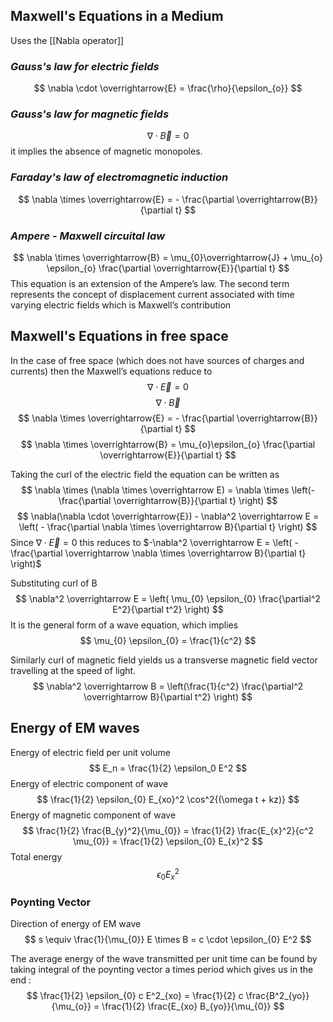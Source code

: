 ## Maxwell's Equations in a Medium
Uses the  [[Nabla operator]]

### *Gauss's law for electric fields*
$$
\nabla \cdot \overrightarrow{E} = \frac{\rho}{\epsilon_{o}}
$$
###  *Gauss's law for magnetic fields*
$$
\nabla \cdot \overrightarrow{B} = 0
$$
it implies the absence of magnetic monopoles.

### *Faraday's law of electromagnetic induction*
$$
\nabla \times \overrightarrow{E} = - \frac{\partial \overrightarrow{B}}{\partial t}
$$
### *Ampere - Maxwell circuital law*
$$
\nabla \times \overrightarrow{B} = \mu_{0}\overrightarrow{J} + \mu_{o} \epsilon_{o} \frac{\partial \overrightarrow{E}}{\partial t}
$$
This equation is an extension of the Ampere’s law. The second term represents the concept of
displacement current associated with time varying electric fields which is Maxwell’s contribution
## Maxwell's Equations in free space
In the case of free space (which does not have sources of charges and currents) then the
Maxwell’s equations reduce to
$$
\nabla \cdot \overrightarrow{E} = 0
$$
$$
\nabla \cdot \overrightarrow{B}
$$
$$
\nabla \times \overrightarrow{E} = - \frac{\partial \overrightarrow{B}}{\partial  t}
$$
$$
\nabla \times \overrightarrow{B} = \mu_{o}\epsilon_{o} \frac{\partial \overrightarrow{E}}{\partial t}
$$

Taking the curl of the electric field the equation can be written as
$$
\nabla \times (\nabla \times \overrightarrow E) = \nabla \times \left(- \frac{\partial \overrightarrow{B}}{\partial t} \right)
$$
$$
\nabla(\nabla \cdot \overrightarrow{E}) - \nabla^2 \overrightarrow E = \left( - \frac{\partial \nabla \times \overrightarrow B}{\partial t} \right)
$$
Since $\nabla \cdot \overrightarrow E = 0$ this reduces to $-\nabla^2 \overrightarrow E = \left( -\frac{\partial \overrightarrow \nabla \times \overrightarrow B}{\partial t} \right)$ 

Substituting curl of B
$$
\nabla^2 \overrightarrow E = \left( \mu_{0} \epsilon_{0} \frac{\partial^2 E^2}{\partial t^2} \right)
$$
It is the general form of a wave equation, which implies
$$
\mu_{0} \epsilon_{0} = \frac{1}{c^2}
$$

Similarly curl of magnetic  field yields us  a transverse magnetic field vector travelling at the speed of light.
$$
\nabla^2 \overrightarrow B = \left(\frac{1}{c^2} \frac{\partial^2 \overrightarrow B}{\partial t^2} \right)
$$

## Energy of EM waves
Energy of electric field per unit volume
$$
E_n = \frac{1}{2} \epsilon_0 E^2
$$
Energy of electric component of wave
$$
\frac{1}{2} \epsilon_{0} E_{xo}^2 \cos^2{(\omega t + kz)}
$$
Energy of magnetic component of wave
$$
\frac{1}{2} \frac{B_{y}^2}{\mu_{0}} = \frac{1}{2} \frac{E_{x}^2}{c^2 \mu_{0}} = \frac{1}{2} \epsilon_{0} E_{x}^2
$$
Total energy
$$
\epsilon_{0} E_{x}^2
$$
### Poynting Vector
Direction of energy of EM wave
$$
s \equiv \frac{1}{\mu_{0}} E \times B = c \cdot \epsilon_{0} E^2
$$

The average energy of the wave transmitted per unit time can be found by taking integral of the poynting vector a times period which gives us in the end :
$$
\frac{1}{2} \epsilon_{0} c E^2_{xo} = \frac{1}{2} c \frac{B^2_{yo}}{\mu_{o}} = \frac{1}{2} \frac{E_{xo} B_{yo}}{\mu_{0}}
$$
